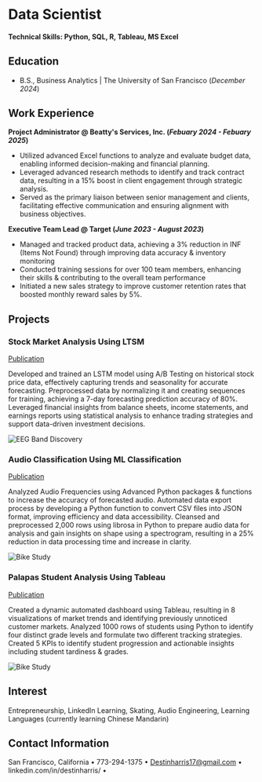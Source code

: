 # Data Scientist

#### Technical Skills: Python, SQL, R, Tableau, MS Excel

## Education			        		
- B.S., Business Analytics | The University of San Francisco (_December 2024_)

## Work Experience

**Project Administrator @ Beatty's Services, Inc. (_Febuary 2024 - Febuary 2025_)**
- Utilized advanced Excel functions to analyze and evaluate budget data, enabling informed decision-making and financial planning.
- Leveraged advanced research methods to identify and track contract data, resulting in a 15% boost in client engagement through strategic analysis.
- Served as the primary liaison between senior management and clients, facilitating effective communication and ensuring alignment with business objectives.
  
**Executive Team Lead @ Target (_June 2023 - August 2023_)**
- Managed and tracked product data, achieving a 3% reduction in INF (Items Not Found) through improving data accuracy &
inventory monitoring
- Conducted training sessions for over 100 team members, enhancing their skills & contributing to the overall team performance
- Initiated a new sales strategy to improve customer retention rates that boosted monthly reward sales by 5%.

## Projects
### Stock Market Analysis Using LTSM
[Publication](https://www.mdpi.com/1424-8220/22/8/3048)

Developed and trained an LSTM model using A/B Testing on historical stock price data, effectively capturing trends and seasonality for accurate forecasting. Preprocessed data by normalizing it and creating sequences for training, achieving a 7-day forecasting prediction accuracy of 80%. Leveraged financial insights from balance sheets, income statements, and earnings reports using statistical analysis to enhance trading strategies and support data-driven investment decisions.

![EEG Band Discovery](/assets/img/eeg_band_discovery.jpeg)

### Audio Classification Using ML Classification
[Publication](https://www.mdpi.com/1424-8220/22/11/4240)

Analyzed Audio Frequencies using Advanced Python packages & functions to increase the accuracy of forecasted audio. Automated data export process by developing a Python function to convert CSV files into JSON format, improving efficiency and data accessibility. Cleansed and preprocessed 2,000 rows using librosa in Python to prepare audio data for analysis and gain insights on shape using a spectrogram, resulting in a 25% reduction in data processing time and increase in clarity.

![Bike Study](/assets/img/bike_study.jpeg)

### Palapas Student Analysis Using Tableau
[Publication](https://www.mdpi.com/1424-8220/22/11/4240)

Created a dynamic automated dashboard using Tableau, resulting in 8 visualizations of market trends and identifying previously unnoticed customer markets. Analyzed 1000 rows of students using Python to identify four distinct grade levels and formulate two different tracking strategies. Created 5 KPIs to identify student progression and actionable insights including student tardiness & grades.

![Bike Study](/assets/img/bike_study.jpeg)

## Interest

Entrepreneurship, LinkedIn Learning, Skating, Audio Engineering, Learning Languages (currently learning Chinese Mandarin)

## Contact Information

San Francisco, California • 773-294-1375 • Destinharris17@gmail.com • linkedin.com/in/destinharris/ •
